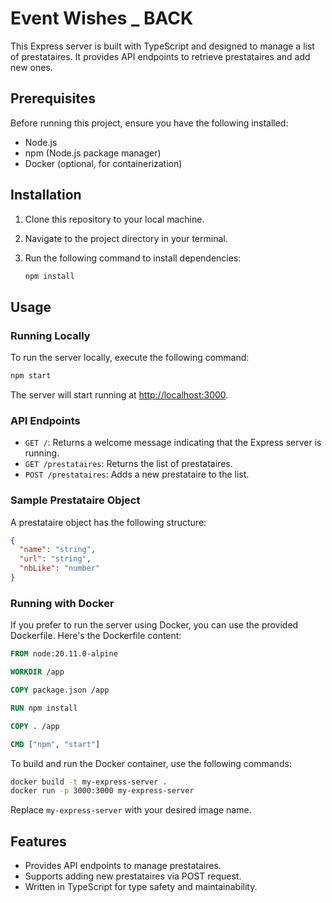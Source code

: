 # Event Wishes _ BACK

This Express server is built with TypeScript and designed to manage a list of prestataires. It provides API endpoints to retrieve prestataires and add new ones.

## Prerequisites

Before running this project, ensure you have the following installed:

- Node.js
- npm (Node.js package manager)
- Docker (optional, for containerization)

## Installation

1. Clone this repository to your local machine.
2. Navigate to the project directory in your terminal.
3. Run the following command to install dependencies:

   ```bash
   npm install
   ```

## Usage

### Running Locally

To run the server locally, execute the following command:

```bash
npm start
```

The server will start running at [http://localhost:3000](http://localhost:3000).

### API Endpoints

- `GET /`: Returns a welcome message indicating that the Express server is running.
- `GET /prestataires`: Returns the list of prestataires.
- `POST /prestataires`: Adds a new prestataire to the list.

### Sample Prestataire Object

A prestataire object has the following structure:

```json
{
  "name": "string",
  "url": "string",
  "nbLike": "number"
}
```

### Running with Docker

If you prefer to run the server using Docker, you can use the provided Dockerfile. Here's the Dockerfile content:

```Dockerfile
FROM node:20.11.0-alpine

WORKDIR /app

COPY package.json /app

RUN npm install

COPY . /app

CMD ["npm", "start"]
```

To build and run the Docker container, use the following commands:

```bash
docker build -t my-express-server .
docker run -p 3000:3000 my-express-server
```

Replace `my-express-server` with your desired image name.

## Features

- Provides API endpoints to manage prestataires.
- Supports adding new prestataires via POST request.
- Written in TypeScript for type safety and maintainability.